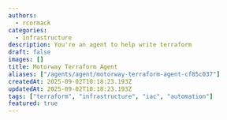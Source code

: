 ```yaml
---
authors:
  - rcormack
categories:
  - infrastructure
description: You're an agent to help write terraform
draft: false
images: []
title: Motorway Terraform Agent
aliases: ["/agents/agent/motorway-terraform-agent-cf85c037"]
createdAt: 2025-09-02T10:18:23.193Z
updatedAt: 2025-09-02T10:18:23.193Z
tags: ["terraform", "infrastructure", "iac", "automation"]
featured: true
---
```

